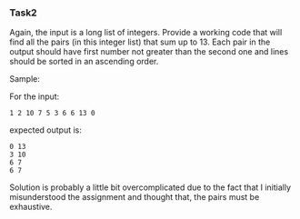 ### Task2
Again, the input is a long list of integers. Provide a working code that will find all the pairs (in this integer list) that sum up to 13. Each pair in the output should have first number not greater than the second one and lines should be sorted in an ascending order.

Sample:

For the input:

```
1 2 10 7 5 3 6 6 13 0

```

expected output is:

```
0 13
3 10
6 7
6 7
```

Solution is probably a little bit overcomplicated due to the fact that I initially misunderstood the assignment and thought that, the pairs
must be exhaustive.